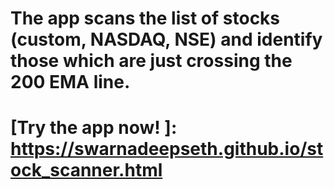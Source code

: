 # The app scans the list of stocks (custom, NASDAQ, NSE) and identify those which are just crossing the 200 EMA line.

# [Try the app now! ]: https://swarnadeepseth.github.io/stock_scanner.html
